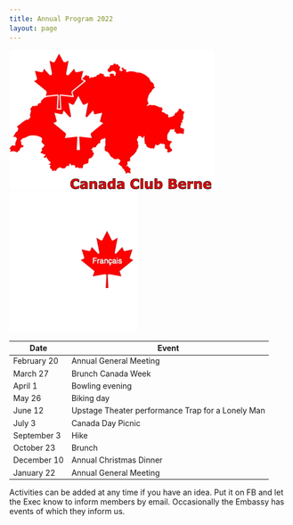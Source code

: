 ```yaml
---
title: Annual Program 2022
layout: page
---
```


![logo](images/canadaclubbernelogo.jpg) [![logo](images/maple-leaf-french.jpg)](program-fr)

|Date | Event|
|---|---|
|February 20|Annual General Meeting|
|March 27|Brunch Canada Week|
|April 1|Bowling evening|
|May 26|Biking day|
|June 12|Upstage Theater performance Trap for a Lonely Man|
|July 3|Canada Day Picnic|
|September 3|Hike|
|October 23|Brunch|
|December 10|Annual Christmas Dinner|
|January 22|Annual General Meeting|

Activities can be added at any time if you have an idea. Put it on FB and let the Exec know to inform members by email.
Occasionally the Embassy has events of which they inform us.